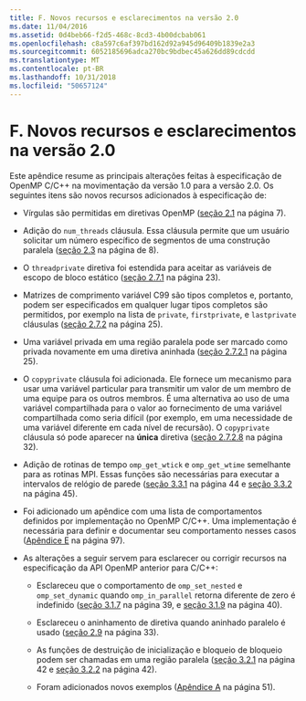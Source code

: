 ```yaml
---
title: F. Novos recursos e esclarecimentos na versão 2.0
ms.date: 11/04/2016
ms.assetid: 0d4beb66-f2d5-468c-8cd3-4b00dcbab061
ms.openlocfilehash: c8a597c6af397bd162d92a945d96409b1839e2a3
ms.sourcegitcommit: 6052185696adca270bc9bdbec45a626dd89cdcdd
ms.translationtype: MT
ms.contentlocale: pt-BR
ms.lasthandoff: 10/31/2018
ms.locfileid: "50657124"
---
```

# <a name="f-new-features-and-clarifications-in-version-20"></a>F. Novos recursos e esclarecimentos na versão 2.0

Este apêndice resume as principais alterações feitas à especificação de OpenMP C/C++ na movimentação da versão 1.0 para a versão 2.0. Os seguintes itens são novos recursos adicionados à especificação de:

- Vírgulas são permitidas em diretivas OpenMP ([seção 2.1](../../parallel/openmp/2-1-directive-format.md) na página 7).

- Adição do `num_threads` cláusula. Essa cláusula permite que um usuário solicitar um número específico de segmentos de uma construção paralela ([seção 2.3](../../parallel/openmp/2-3-parallel-construct.md) na página de 8).

- O `threadprivate` diretiva foi estendida para aceitar as variáveis de escopo de bloco estático ([seção 2.7.1](../../parallel/openmp/2-7-1-threadprivate-directive.md) na página 23).

- Matrizes de comprimento variável C99 são tipos completos e, portanto, podem ser especificados em qualquer lugar tipos completos são permitidos, por exemplo na lista de `private`, `firstprivate`, e `lastprivate` cláusulas ([seção 2.7.2](../../parallel/openmp/2-7-2-data-sharing-attribute-clauses.md) na página 25).

- Uma variável privada em uma região paralela pode ser marcado como privada novamente em uma diretiva aninhada ([seção 2.7.2.1](../../parallel/openmp/2-7-2-1-private.md) na página 25).

- O `copyprivate` cláusula foi adicionada. Ele fornece um mecanismo para usar uma variável particular para transmitir um valor de um membro de uma equipe para os outros membros. É uma alternativa ao uso de uma variável compartilhada para o valor ao fornecimento de uma variável compartilhada como seria difícil (por exemplo, em uma necessidade de uma variável diferente em cada nível de recursão). O `copyprivate` cláusula só pode aparecer na **única** diretiva ([seção 2.7.2.8](../../parallel/openmp/2-7-2-8-copyprivate.md) na página 32).

- Adição de rotinas de tempo `omp_get_wtick` e `omp_get_wtime` semelhante para as rotinas MPI. Essas funções são necessárias para executar a intervalos de relógio de parede ([seção 3.3.1](../../parallel/openmp/3-3-1-omp-get-wtime-function.md) na página 44 e [seção 3.3.2](../../parallel/openmp/3-3-2-omp-get-wtick-function.md) na página 45).

- Foi adicionado um apêndice com uma lista de comportamentos definidos por implementação no OpenMP C/C++. Uma implementação é necessária para definir e documentar seu comportamento nesses casos ([Apêndice E](../../parallel/openmp/e-implementation-defined-behaviors-in-openmp-c-cpp.md) na página 97).

- As alterações a seguir servem para esclarecer ou corrigir recursos na especificação da API OpenMP anterior para C/C++:

   - Esclareceu que o comportamento de `omp_set_nested` e `omp_set_dynamic` quando `omp_in_parallel` retorna diferente de zero é indefinido ([seção 3.1.7](../../parallel/openmp/3-1-7-omp-set-dynamic-function.md) na página 39, e [seção 3.1.9](../../parallel/openmp/3-1-9-omp-set-nested-function.md) na página 40).

   - Esclareceu o aninhamento de diretiva quando aninhado paralelo é usado ([seção 2.9](../../parallel/openmp/2-9-directive-nesting.md) na página 33).

   - As funções de destruição de inicialização e bloqueio de bloqueio podem ser chamadas em uma região paralela ([seção 3.2.1](../../parallel/openmp/3-2-1-omp-init-lock-and-omp-init-nest-lock-functions.md) na página 42 e [seção 3.2.2](../../parallel/openmp/3-2-2-omp-destroy-lock-and-omp-destroy-nest-lock-functions.md) na página 42).

   - Foram adicionados novos exemplos ([Apêndice A](../../parallel/openmp/a-examples.md) na página 51).